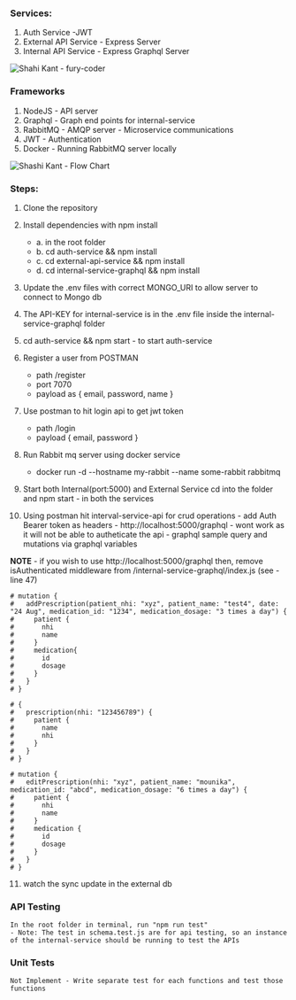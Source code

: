 ### Services:
  1. Auth Service -JWT
  2. External API Service - Express Server
  3. Internal API Service - Express Graphql Server

![Shahi Kant - fury-coder](https://github.com/shashi2290/)
### Frameworks
  1. NodeJS - API server
  2. Graphql - Graph end points for internal-service
  3. RabbitMQ - AMQP server - Microservice communications
  4. JWT - Authentication
  5. Docker - Running RabbitMQ server locally


![Shashi Kant - Flow Chart](https://i.ibb.co/55X2vdL/neblar-backend-drawio.png)

### Steps:
  1. Clone the repository

  2. Install dependencies with npm install
      - a. in the root folder
      - b. cd auth-service && npm install
      - c. cd external-api-service && npm install
      - d. cd internal-service-graphql && npm install

  3. Update the .env files with correct MONGO_URI to allow server to connect to Mongo db

  4. The API-KEY for internal-service is in the .env file inside the  internal-service-graphql folder

  5. cd auth-service && npm start - to start auth-service

  6. Register a user from POSTMAN 
      - path /register
      - port 7070 
      - payload as  { email, password, name }

  7. Use postman to hit login api to get jwt token
      - path /login
      - payload { email, password }

  8. Run Rabbit mq server using docker service
      - docker run -d --hostname my-rabbit --name some-rabbit rabbitmq

  9. Start both Internal(port:5000) and External Service
     cd into the folder and npm start - in both the services

  10. Using postman hit interval-service-api for crud operations
    - add Auth Bearer token as headers
    - http://localhost:5000/graphql - wont work as it will not be able to autheticate the api 
    - graphql sample query and mutations via graphql variables
    
  **NOTE** - if you wish to use http://localhost:5000/graphql then, remove isAuthenticated middleware from /internal-service-graphql/index.js (see - line 47)

    # mutation {
    #   addPrescription(patient_nhi: "xyz", patient_name: "test4", date: "24 Aug", medication_id: "1234", medication_dosage: "3 times a day") {
    #     patient {
    #       nhi
    #       name
    #     }
    #     medication{
    #       id
    #       dosage
    #     }
    #   }
    # }

    # {
    #   prescription(nhi: "123456789") {
    #     patient {
    #       name
    #       nhi
    #     }
    #   }
    # }

    # mutation {
    #   editPrescription(nhi: "xyz", patient_name: "mounika", medication_id: "abcd", medication_dosage: "6 times a day") {
    #     patient {
    #       nhi
    #       name
    #     }
    #     medication {
    #       id 
    #       dosage
    #     }
    #   }
    # }



  11. watch the sync update in the external db

  ### API Testing
    In the root folder in terminal, run "npm run test"
    - Note: The test in schema.test.js are for api testing, so an instance of the internal-service should be running to test the APIs

  ### Unit Tests
    Not Implement - Write separate test for each functions and test those functions


